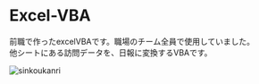# Excel-VBA
前職で作ったexcelVBAです。職場のチーム全員で使用していました。<BR>
他シートにある訪問データを、日報に変換するVBAです。

![sinkoukanri](https://user-images.githubusercontent.com/20613753/83878576-55c2d480-a777-11ea-9941-7d496fba8674.gif)

